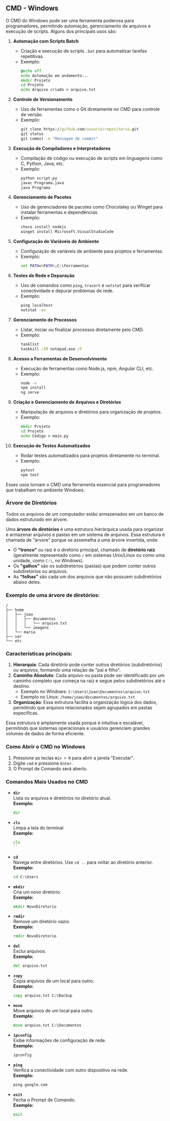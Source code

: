 ## CMD - Windows

O CMD do Windows pode ser uma ferramenta poderosa para programadores, permitindo automação, gerenciamento de arquivos e execução de scripts. Alguns dos principais usos são:

1. **Automação com Scripts Batch**  
    - Criação e execução de scripts `.bat` para automatizar tarefas repetitivas.  
    - Exemplo:  
      ```cmd
      @echo off
      echo Automação em andamento...
      mkdir Projeto
      cd Projeto
      echo Arquivo criado > arquivo.txt
      ```

2. **Controle de Versionamento**  
    - Uso de ferramentas como o Git diretamente no CMD para controle de versão.  
    - Exemplo:  
      ```cmd
      git clone https://github.com/usuario/repositorio.git
      git status
      git commit -m "Mensagem de commit"
      ```

3. **Execução de Compiladores e Interpretadores**  
    - Compilação de código ou execução de scripts em linguagens como C, Python, Java, etc.  
    - Exemplo:  
      ```cmd
      python script.py
      javac Programa.java
      java Programa
      ```

4. **Gerenciamento de Pacotes**  
    - Uso de gerenciadores de pacotes como Chocolatey ou Winget para instalar ferramentas e dependências.  
    - Exemplo:  
      ```cmd
      choco install nodejs
      winget install Microsoft.VisualStudioCode
      ```

5. **Configuração de Variáveis de Ambiente**  
    - Configuração de variáveis de ambiente para projetos e ferramentas.  
    - Exemplo:  
      ```cmd
      set PATH=%PATH%;C:\Ferramentas
      ```

6. **Testes de Rede e Depuração**  
    - Uso de comandos como `ping`, `tracert` e `netstat` para verificar conectividade e depurar problemas de rede.  
    - Exemplo:  
      ```cmd
      ping localhost
      netstat -an
      ```

7. **Gerenciamento de Processos**  
    - Listar, iniciar ou finalizar processos diretamente pelo CMD.  
    - Exemplo:  
      ```cmd
      tasklist
      taskkill /IM notepad.exe /F
      ```

8. **Acesso a Ferramentas de Desenvolvimento**  
    - Execução de ferramentas como Node.js, npm, Angular CLI, etc.  
    - Exemplo:  
      ```cmd
      node -v
      npm install
      ng serve
      ```

9. **Criação e Gerenciamento de Arquivos e Diretórios**  
    - Manipulação de arquivos e diretórios para organização de projetos.  
    - Exemplo:  
      ```cmd
      mkdir Projeto
      cd Projeto
      echo Código > main.py
      ```

10. **Execução de Testes Automatizados**  
     - Rodar testes automatizados para projetos diretamente no terminal.  
     - Exemplo:  
        ```cmd
        pytest
        npm test
        ```

Esses usos tornam o CMD uma ferramenta essencial para programadores que trabalham no ambiente Windows.

### Árvore de Diretórios

Todos os arquivos de um computador estão armazenados em um banco de dados estruturado em árvore.

Uma **árvore de diretórios** é uma estrutura hierárquica usada para organizar e armazenar arquivos e pastas em um sistema de arquivos. Essa estrutura é chamada de "árvore" porque se assemelha a uma árvore invertida, onde:

- O **"tronco"** ou raiz é o diretório principal, chamado de **diretório raiz** (geralmente representado como `/` em sistemas Unix/Linux ou como uma unidade, como `C:\`, no Windows).
- Os **"galhos"** são os subdiretórios (pastas) que podem conter outros subdiretórios ou arquivos.
- As **"folhas"** são cada um dos arquivos que não possuem subdiretórios abaixo deles.


### Exemplo de uma árvore de diretórios:
```
/
├── home
│   ├── joao
│   │   ├── documentos
│   │   │   └── arquivo.txt
│   │   └── imagens
│   └── maria
├── var
└── etc
```

### Características principais:

1. **Hierarquia**: Cada diretório pode conter outros diretórios (subdiretórios) ou arquivos, formando uma relação de "pai e filho".
2. **Caminho Absoluto**: Cada arquivo ou pasta pode ser identificado por um caminho completo que começa na raiz e segue pelos subdiretórios até o destino.
   - Exemplo no Windows: `C:\Users\Joao\Documentos\arquivo.txt`
   - Exemplo no Linux: `/home/joao/documentos/arquivo.txt`
3. **Organização**: Essa estrutura facilita a organização lógica dos dados, permitindo que arquivos relacionados sejam agrupados em pastas específicas.

Essa estrutura é amplamente usada porque é intuitiva e escalável, permitindo que sistemas operacionais e usuários gerenciem grandes volumes de dados de forma eficiente.


### Como Abrir o CMD no Windows

1. Pressione as teclas `Win + R` para abrir a janela "Executar".
2. Digite `cmd` e pressione `Enter`.
3. O Prompt de Comando será aberto.


### Comandos Mais Usados no CMD

- **`dir`**  
    Lista os arquivos e diretórios no diretório atual.  
    **Exemplo:**  
    ```cmd
    dir
    ```

- **`cls`**  
    Limpa a tela do terminal.  
    **Exemplo:**  
    ```cmd
    cls
    ``

- **`cd`**  
    Navega entre diretórios. Use `cd ..` para voltar ao diretório anterior.  
    **Exemplo:**  
    ```cmd
    cd C:\Users
    ```

- **`mkdir`**  
    Cria um novo diretório.  
    **Exemplo:**  
    ```cmd
    mkdir NovoDiretorio
    ```

- **`rmdir`**  
    Remove um diretório vazio.  
    **Exemplo:**  
    ```cmd
    rmdir NovoDiretorio
    ```

- **`del`**  
    Exclui arquivos.  
    **Exemplo:**  
    ```cmd
    del arquivo.txt
    ```

- **`copy`**  
    Copia arquivos de um local para outro.  
    **Exemplo:**  
    ```cmd
    copy arquivo.txt C:\Backup
    ```

- **`move`**  
    Move arquivos de um local para outro.  
    **Exemplo:**  
    ```cmd
    move arquivo.txt C:\Documentos
    ```

- **`ipconfig`**  
    Exibe informações de configuração de rede.  
    **Exemplo:**  
    ```cmd
    ipconfig
    ```

- **`ping`**  
    Verifica a conectividade com outro dispositivo na rede.  
    **Exemplo:**  
    ```cmd
    ping google.com
    ```

- **`exit`**  
    Fecha o Prompt de Comando.  
    **Exemplo:**  
    ```cmd
    exit
    ```

